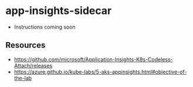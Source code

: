 # app-insights-sidecar
* Instructions coming soon

## Resources
* https://github.com/microsoft/Application-Insights-K8s-Codeless-Attach/releases
* https://azure.github.io/kube-labs/5-aks-appinsights.html#objective-of-the-lab